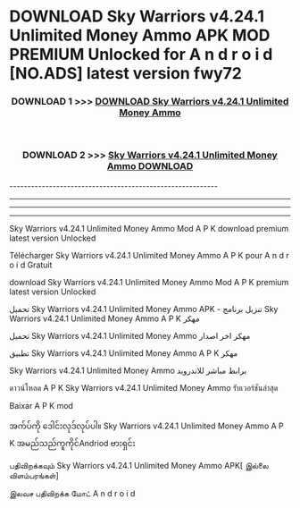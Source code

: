 # DOWNLOAD Sky Warriors v4.24.1 Unlimited Money Ammo  APK MOD PREMIUM Unlocked for A n d r o i d [NO.ADS] latest version fwy72 



<div align="center">

<h3>DOWNLOAD 1 >>> <a href="https://getmod2.web.app/?judul=Sky Warriors v4.24.1 Unlimited Money Ammo ">DOWNLOAD Sky Warriors v4.24.1 Unlimited Money Ammo </a></h3><br>

<h3>DOWNLOAD 2 >>> <a href="https://getmod2.web.app/?judul=Sky Warriors v4.24.1 Unlimited Money Ammo ">Sky Warriors v4.24.1 Unlimited Money Ammo  DOWNLOAD </a></h3>

</div>
----------------------------------------------------------

----------------------------------------------------------

----------------------------------------------------------

----------------------------------------------------------

Sky Warriors v4.24.1 Unlimited Money Ammo  Mod A P K download premium latest version Unlocked

Télécharger Sky Warriors v4.24.1 Unlimited Money Ammo  A P K pour A n d r o i d Gratuit

download Sky Warriors v4.24.1 Unlimited Money Ammo  Mod A P K premium latest version Unlocked

تحميل Sky Warriors v4.24.1 Unlimited Money Ammo  APK - تنزيل برنامج Sky Warriors v4.24.1 Unlimited Money Ammo  A P K مهكر

تحميل Sky Warriors v4.24.1 Unlimited Money Ammo  مهكر اخر اصدار

تطبيق Sky Warriors v4.24.1 Unlimited Money Ammo  A P K مهكر

Sky Warriors v4.24.1 Unlimited Money Ammo  برابط مباشر للاندرويد

ดาวน์โหลด A P K Sky Warriors v4.24.1 Unlimited Money Ammo  รับเวอร์ชันล่าสุด

Baixar A P K mod

အက်ပ်ကို ဒေါင်းလုဒ်လုပ်ပါ။ Sky Warriors v4.24.1 Unlimited Money Ammo  A P K အမည်သည်ကူကိုင်Andriod ဗားရှင်း

பதிவிறக்கவும் Sky Warriors v4.24.1 Unlimited Money Ammo  APK[ இல்லை விளம்பரங்கள்] 
 
இலவச பதிவிறக்க மோட் A n d r o i d



